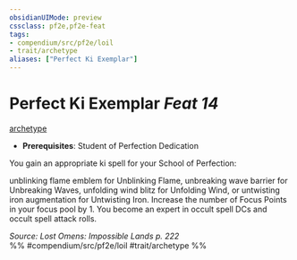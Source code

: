 ```yaml
---
obsidianUIMode: preview
cssclass: pf2e,pf2e-feat
tags:
- compendium/src/pf2e/loil
- trait/archetype
aliases: ["Perfect Ki Exemplar"]
---
```

# Perfect Ki Exemplar  *Feat 14*  
[archetype](rules/traits/archetype.md "Archetype Feat Trait")  

- **Prerequisites**: Student of Perfection Dedication

You gain an appropriate ki spell for your School of Perfection:

unblinking flame emblem for Unblinking Flame, unbreaking wave barrier for Unbreaking Waves, unfolding wind blitz for Unfolding Wind, or untwisting iron augmentation for Untwisting Iron. Increase the number of Focus Points in your focus pool by 1. You become an expert in occult spell DCs and occult spell attack rolls.

*Source: Lost Omens: Impossible Lands p. 222*  
%% #compendium/src/pf2e/loil #trait/archetype %%